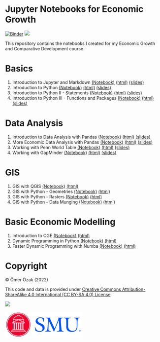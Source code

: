 # Jupyter Notebooks for Economic Growth
[![Binder](https://mybinder.org/badge_logo.svg)](https://mybinder.org/v2/gh/SMU-Econ-Growth/EconGrowthUG-binder/main?urlpath=git-pull%3Frepo%3Dhttps%253A%252F%252Fgithub.com%252FSMU-Econ-Growth%252FEconGrowthUG-Notebooks%26urlpath%3Dtree%252FEconGrowthUG-Notebooks%252F%26branch%3Dmain) [![](https://deepnote.com/buttons/launch-in-deepnote-small.svg)](https://deepnote.com/join-team?token=2faf882f7ae14a5)

This repository contains the notebooks I created for my Economic Growth and Comparative Development course.

# Basics
1. Introduction to Jupyter and Markdown [(Notebook)](./Intro-Jupyter.ipynb) [(html)](https://smu-econ-growth.github.io/EconGrowthUG-Slides-Intro-Jupyter/Intro-Jupyter.html) [(slides)](https://smu-econ-growth.github.io/EconGrowthUG-Slides-Intro-Jupyter/)
2. Introduction to Python [(Notebook)](./Intro-Python.ipynb) [(html)](https://smu-econ-growth.github.io/EconGrowthUG-Slides-Intro-Python/Intro-Python.html) [(slides)](https://smu-econ-growth.github.io/EconGrowthUG-Slides-Intro-Python/)
3. Introduction to Python II - Statements [(Notebook)](./Intro-Python-Statements.ipynb) [(html)](https://smu-econ-growth.github.io/EconGrowthUG-Slides-Intro-Python-Statements/Intro-Python-Statements.html) [(slides)](https://smu-econ-growth.github.io/EconGrowthUG-Slides-Intro-Python-Statements/)
4. Introduction to Python III - Functions and Packages [(Notebook)](./Intro-Python-Functions-Packages.ipynb) [(html)](https://smu-econ-growth.github.io/EconGrowthUG-Slides-Intro-Python-Functions-Packages/Intro-Python-Functions-Packages.html) [(slides)](https://smu-econ-growth.github.io/EconGrowthUG-Slides-Intro-Python-Functions-Packages/)

# Data Analysis

1. Introduction to Data Analysis with Pandas [(Notebook)](./Intro-Data-Analysis-Pandas.ipynb) [(html)](https://smu-econ-growth.github.io/EconGrowthUG-Slides-Intro-Data-Analysis-Pandas/Intro-Data-Analysis-Pandas.html) [(slides)](https://smu-econ-growth.github.io/EconGrowthUG-Slides-Intro-Data-Analysis-Pandas/)
3. More Economic Data Analysis with Pandas [(Notebook)](./More-Economic-Data-Analysis-with-Pandas.ipynb) [(html)](https://smu-econ-growth.github.io/EconGrowthUG-Slides-More-Economic-Data-Analysis-with-Pandas/More-Economic-Data-Analysis-with-Pandas.html) [(slides)](https://smu-econ-growth.github.io/EconGrowthUG-Slides-More-Economic-Data-Analysis-with-Pandas/)
4. Working with Penn World Table [(Notebook)](./Working-with-PWT.ipynb) [(html)](https://smu-econ-growth.github.io/EconGrowthUG-Slides-Working-with-PWT/Working-with-PWT.html) [(slides)](https://smu-econ-growth.github.io/EconGrowthUG-Slides-Working-with-PWT/)
5. Working with GapMinder [(Notebook)](./Working-with-WDI.ipynb) [(html)](https://smu-econ-growth.github.io/EconGrowthUG-Slides-Working-with-WDI/Working-with-WDI.html) [(slides)](https://smu-econ-growth.github.io/EconGrowthUG-Slides-Working-with-WDI/)

# GIS
1. GIS with QGIS [(Notebook)](./GIS.ipynb) [(html)](https://econgrowth.github.io/GIS%20with%20QGIS.html) 
2. GIS with Python - Geometries [(Notebook)](./GIS-with-Python.ipynb) [(html)](https://econgrowth.github.io/GIS%20with%20Python.html) 
3. GIS with Python - Rasters [(Notebook)](./GIS-with-Python-2.ipynb) [(html)](https://econgrowth.github.io/GIS%20with%20Python%202.html) 
4. GIS with Python - Data Munging [(Notebook)](./GIS-with-Python-3.ipynb) [(html)](https://econgrowth.github.io/GIS%20with%20Python%203.html) 

# Basic Economic Modelling
1. Introduction to CGE [(Notebook)](/notebooks/IntroCGE.ipynb) [(html)](https://econgrowth.github.io/IntroCGE.html) 
2. Dynamic Programming in Python [(Notebook)](/notebooks/DynamicProgramming.ipynb) [(html)](https://econgrowth.github.io/Dynamic%20Programming.html) 
3. Faster Dynamic Programming with Numba [(Notebook)](Faster-Computation-with-Numba.ipynb) [(html)](https://econgrowth.github.io/Dynamic%20Programming%20Numba.html)

# Copyright 

&copy; Ömer Özak (2022)

This code and data is provided under [Creative Commons Attribution-ShareAlike 4.0 International (CC BY-SA 4.0) License](https://creativecommons.org/licenses/by-sa/4.0/). 

![](http://mirrors.creativecommons.org/presskit/buttons/88x31/svg/by-sa.svg)

[<img src="https://github.com/measuring-culture/Expanding-Measurement-Culture-Facebook-JRSI/blob/main/pics/SMUlogowWordmarkRB.jpg?raw=true" width="250">](http://omerozak.com)
